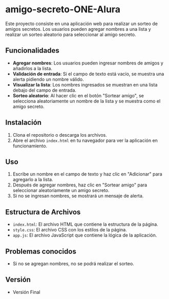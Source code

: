 # amigo-secreto-ONE-Alura

Este proyecto consiste en una aplicación web para realizar un sorteo de amigos secretos. Los usuarios pueden agregar nombres a una lista y realizar un sorteo aleatorio para seleccionar al amigo secreto.

## Funcionalidades

- **Agregar nombres**: Los usuarios pueden ingresar nombres de amigos y añadirlos a la lista.
- **Validación de entrada**: Si el campo de texto está vacío, se muestra una alerta pidiendo un nombre válido.
- **Visualizar la lista**: Los nombres ingresados se muestran en una lista debajo del campo de entrada.
- **Sorteo aleatorio**: Al hacer clic en el botón "Sortear amigo", se selecciona aleatoriamente un nombre de la lista y se muestra como el amigo secreto.

## Instalación

1. Clona el repositorio o descarga los archivos.
2. Abre el archivo `index.html` en tu navegador para ver la aplicación en funcionamiento.

## Uso

1. Escribe un nombre en el campo de texto y haz clic en "Adicionar" para agregarlo a la lista.
2. Después de agregar nombres, haz clic en "Sortear amigo" para seleccionar aleatoriamente un amigo secreto.
3. Si no se ingresan nombres, se mostrará un mensaje de alerta.

## Estructura de Archivos

- `index.html`: El archivo HTML que contiene la estructura de la página.
- `style.css`: El archivo CSS con los estilos de la página.
- `app.js`: El archivo JavaScript que contiene la lógica de la aplicación.

## Problemas conocidos

- Si no se agregan nombres, no se podrá realizar el sorteo.

## Versión

- Versión Final
